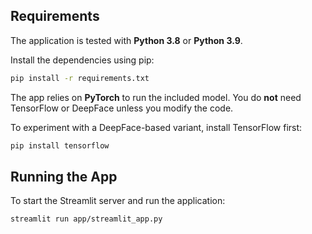 

## Requirements

The application is tested with **Python 3.8** or **Python 3.9**.

Install the dependencies using pip:

```bash
pip install -r requirements.txt
```

The app relies on **PyTorch** to run the included model. You do **not** need
TensorFlow or DeepFace unless you modify the code.

To experiment with a DeepFace-based variant, install TensorFlow first:

```bash
pip install tensorflow
```

## Running the App

To start the Streamlit server and run the application:

```bash
streamlit run app/streamlit_app.py
```
